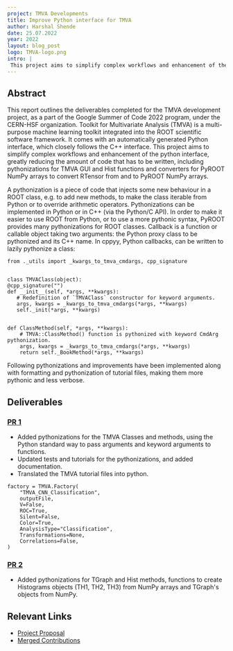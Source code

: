 ```yaml
---
project: TMVA Developments
title: Improve Python interface for TMVA
author: Harshal Shende
date: 25.07.2022
year: 2022
layout: blog_post
logo: TMVA-logo.png
intro: |
 This project aims to simplify complex workflows and enhancement of the python interface, greatly reducing the amount of code that has to be written, including pythonizations for TMVA GUI and Hist functions and converters for PyROOT NumPy arrays to convert RTensor from and to PyROOT NumPy arrays.
---
```



## Abstract

This report outlines the deliverables completed for the TMVA development project, as a part of the Google Summer of Code 2022 program, under the CERN-HSF organization. Toolkit for Multivariate Analysis (TMVA) is a multi-purpose machine learning toolkit integrated into the ROOT scientific software framework. It comes with an automatically generated Python interface, which closely follows the C++ interface. This project aims to simplify complex workflows and enhancement of the python interface, greatly reducing the amount of code that has to be written, including pythonizations for TMVA GUI and Hist functions and converters for PyROOT NumPy arrays to convert RTensor from and to PyROOT NumPy arrays.

A pythonization is a piece of code that injects some new behaviour in a ROOT class, e.g. to add new methods, to make the class iterable from Python or to override arithmetic operators. Pythonizations can be implemented in Python or in C++ (via the Python/C API). In order to make it easier to use ROOT from Python, or to use a more pythonic syntax, PyROOT provides many pythonizations for ROOT classes. Callback is a function or callable object taking two arguments: the Python proxy class to be pythonized and its C++ name. In cppyy, Python callbacks, can be written to lazily pythonize a class:

```
from ._utils import _kwargs_to_tmva_cmdargs, cpp_signature


class TMVAClass(object):
@cpp_signature("")
def __init__(self, *args, **kwargs):
   # Redefinition of `TMVAClass` constructor for keyword arguments.
   args, kwargs = _kwargs_to_tmva_cmdargs(*args, **kwargs)
   self._init(*args, **kwargs)


def ClassMethod(self, *args, **kwargs):
    # TMVA::ClassMethod() function is pythonized with keyword CmdArg pythonization.
    args, kwargs = _kwargs_to_tmva_cmdargs(*args, **kwargs)
    return self._BookMethod(*args, **kwargs)
```
Following pythonizations and improvements have been implemented along with formatting and pythonization of tutorial files, making them more pythonic and less verbose.

## Deliverables

### [PR 1](https://github.com/root-project/root/pull/11069)
- Added pythonizations for the TMVA Classes and methods, using the Python standard way to pass arguments and keyword arguments to functions. 
- Updated tests and tutorials for the pythonizations, and added documentation. 
- Translated the TMVA tutorial files into python.

```
factory = TMVA.Factory(
    "TMVA_CNN_Classification",
    outputFile,
    V=False,
    ROC=True,
    Silent=False,
    Color=True,
    AnalysisType="Classification",
    Transformations=None,
    Correlations=False,
)
```

### [PR 2](https://github.com/root-project/root/compare/master...Harshalzzzzzzz:root:hist-pythonizations) 
- Added pythonizations for TGraph and Hist methods, functions to create Histograms objects (TH1, TH2, TH3) from NumPy arrays and TGraph's objects from NumPy.


## Relevant Links

 - [Project Proposal]([https://docs.google.com/presentation/d/15zMAqtXGF_JnOSiL8Pe5A9m1hezotmRIGW_Dgp9ZJHQ/edit#slide=id.p](https://docs.google.com/document/d/1Ss_nWnIUPxGdg4l5dX3RK5670iRZjSujFoIwUAkM4FA/edit?usp=sharing))
 - [Merged Contributions](https://bit.ly/merged_contributions)
